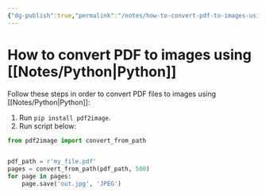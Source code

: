 ```yaml
---
{"dg-publish":true,"permalink":"/notes/how-to-convert-pdf-to-images-using-python/"}
---
```





# How to convert PDF to images using [[Notes/Python\|Python]]
Follow these steps in order to convert PDF files to images using [[Notes/Python\|Python]]:
1. Run `pip install pdf2image`.
2. Run script below:

```python
from pdf2image import convert_from_path


pdf_path = r'my_file.pdf'
pages = convert_from_path(pdf_path, 500)
for page in pages:
	page.save('out.jpg', 'JPEG')
```
